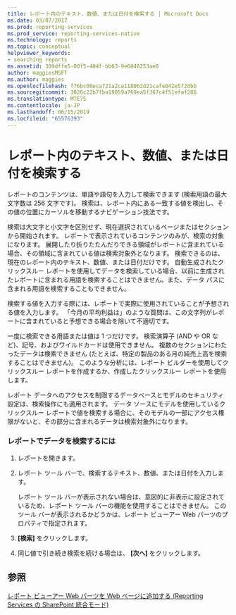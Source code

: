 ```yaml
---
title: レポート内のテキスト、数値、または日付を検索する | Microsoft Docs
ms.date: 03/07/2017
ms.prod: reporting-services
ms.prod_service: reporting-services-native
ms.technology: reports
ms.topic: conceptual
helpviewer_keywords:
- searching reports
ms.assetid: 309dffe5-00f5-404f-bb63-9e6046253ae0
author: maggiesMSFT
ms.author: maggies
ms.openlocfilehash: f76bc00eca721a2ca118062d21cafe042e572dbb
ms.sourcegitcommit: 3026c22b7fba19059a769ea5f367c4f51efaf286
ms.translationtype: MTE75
ms.contentlocale: ja-JP
ms.lasthandoff: 06/15/2019
ms.locfileid: "65576393"
---
```

# <a name="find-text-numbers-or-dates-in-a-report"></a>レポート内のテキスト、数値、または日付を検索する
  レポートのコンテンツは、単語や語句を入力して検索できます (検索用語の最大文字数は 256 文字です)。 検索は、レポート内にある一致する値を検出し、その値の位置にカーソルを移動するナビゲーション技法です。  
  
 検索は大文字と小文字を区別せず、現在選択されているページまたはセクションから開始されます。 レポートで表示されているコンテンツのみが、検索の対象になります。 展開したり折りたたんだりできる領域がレポートに含まれている場合、その領域に含まれている値は検索対象外となります。 検索できるのは、現在のレポート内のテキスト、数値、または日付だけです。 自動生成されたクリックスルー レポートを使用してデータを検索している場合、以前に生成されたレポートに含まれる用語を検索することはできません。また、データ パスに含まれる用語を検索することもできません。  
  
 検索する値を入力する際には、レポートで実際に使用されていることが予想される値を入力します。 「今月の平均利益は」のような質問は、この文字列がレポートに含まれていると予想できる場合を除いて不適切です。  
  
 一度に検索できる用語または値は 1 つだけです。 検索演算子 (AND や OR など)、記号、およびワイルドカードは使用できません。 複数のセクションにわたったデータは検索できません (たとえば、特定の製品のある月の純売上高を検索することはできません)。 このような分析には、レポート ビルダーを使用してクリックスルー レポートを作成するか、作成したクリックスルー レポートを使用します。  
  
 レポート データへのアクセスを制限するデータベースとモデルのセキュリティ設定は、検索操作にも適用されます。 データ ソースにモデルを使用しているクリックスルー レポートで値を検索する場合に、そのモデルの一部にアクセス権限がないと、その部分に含まれるデータは検索対象外になります。  
  
### <a name="to-find-data-in-a-report"></a>レポートでデータを検索するには  
  
1.  レポートを開きます。  
  
2.  レポート ツール バーで、検索するテキスト、数値、または日付を入力します。  
  
     レポート ツール バーが表示されない場合は、意図的に非表示に設定されているため、レポート ツール バーの機能を使用することはできません。 このツール バーが表示されるかどうかは、レポート ビューアー Web パーツのプロパティで指定されます。  
  
3.  **[検索]** をクリックします。  
  
4.  同じ値で引き続き検索を続ける場合は、 **[次へ]** をクリックします。  
  
## <a name="see-also"></a>参照  
 [レポート ビューアー Web パーツを Web ページに追加する (Reporting Services の SharePoint 統合モード)](../../reporting-services/report-server-sharepoint/add-the-report-viewer-web-part-to-a-web-page.md)  
  
  
